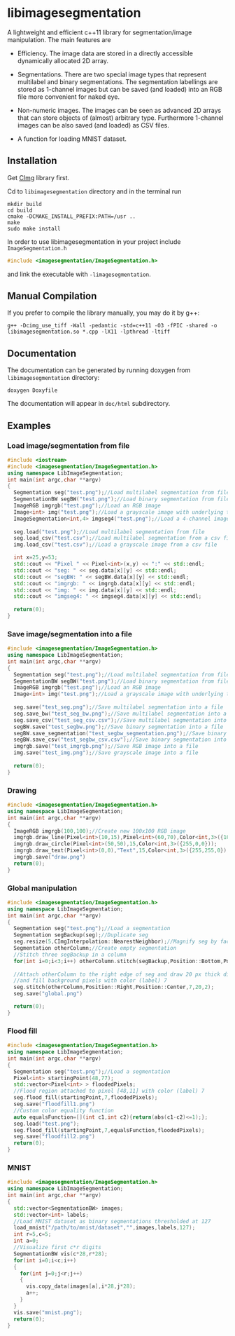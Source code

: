 # libimagesegmentation
A lightweight and efficient c++11 library for segmentation/image manipulation. The main features are

* Efficiency. The image data are stored in a directly accessible dynamically allocated 2D array.

* Segmentations. There are two special image types that represent multilabel and binary segmentations.
  The segmentation labellings are stored as 1-channel images but can be saved (and loaded) into an RGB file more
  convenient for naked eye.

* Non-numeric images. The images can be seen as advanced 2D arrays that can store objects of (almost)
  arbitrary type. Furthermore 1-channel images can be also saved (and loaded) as CSV files. 

* A function for loading MNIST dataset.

## Installation
Get [CImg](dtschump/CImg) library first.

Cd to `libimagesegmentation` directory and in the terminal run

```Shell
mkdir build
cd build
cmake -DCMAKE_INSTALL_PREFIX:PATH=/usr ..
make
sudo make install
```

In order to use libimagesegmentation in your project include `ImageSegmentation.h`
```C++
#include <imagesegmentation/ImageSegmentation.h>
```
and link the executable with `-limagesegmentation`.

## Manual Compilation
If you prefer to compile the library manually, you may do it by g++:

```Shell
g++ -Dcimg_use_tiff -Wall -pedantic -std=c++11 -O3 -fPIC -shared -o libimagesegmentation.so *.cpp -lX11 -lpthread -ltiff
```

## Documentation
The documentation can be generated by running doxygen from `libimagesegmentation` directory:

```Shell
doxygen Doxyfile
```

The documentation will appear in `doc/html` subdirectory.


## Examples
### Load image/segmentation from file

```C++
#include <iostream>
#include <imagesegmentation/ImageSegmentation.h>
using namespace LibImageSegmentation;
int main(int argc,char **argv)
{
  Segmentation seg("test.png");//Load multilabel segmentation from file
  SegmentationBW segBW("test.png");//Load binary segmentation from file
  ImageRGB imgrgb("test.png");//Load an RGB image
  Image<int> img("test.png");//Load a grayscale image with underlying type int
  ImageSegmentation<int,4> imgseg4("test.png");//Load a 4-channel image with underlying type int
  
  seg.load("test.png");//Load multilabel segmentation from file
  seg.load_csv("test.csv");//Load multilabel segmentation from a csv file
  img.load_csv("test.csv");//Load a grayscale image from a csv file

  int x=25,y=53;
  std::cout << "Pixel " << Pixel<int>(x,y) << ":" << std::endl;
  std::cout << "seg: " << seg.data[x][y] << std::endl;
  std::cout << "segBW: " << segBW.data[x][y] << std::endl;
  std::cout << "imgrgb: " << imgrgb.data[x][y] << std::endl;
  std::cout << "img: " << img.data[x][y] << std::endl;
  std::cout << "imgseg4: " << imgseg4.data[x][y] << std::endl;
  
  return(0);
}
```

### Save image/segmentation into a file
```C++
#include <imagesegmentation/ImageSegmentation.h>
using namespace LibImageSegmentation;
int main(int argc,char **argv)
{
  Segmentation seg("test.png");//Load multilabel segmentation from file
  SegmentationBW segBW("test.png");//Load binary segmentation from file
  ImageRGB imgrgb("test.png");//Load an RGB image
  Image<int> img("test.png");//Load a grayscale image with underlying type int
  
  seg.save("test_seg.png");//Save multilabel segmentation into a file
  seg.save_bw("test_seg_bw.png");//Save multilabel segmentation into a file as binary segmentation
  seg.save_csv("test_seg_csv.csv");//Save multilabel segmentation into a CSV file
  segBW.save("test_segbw.png");//Save binary segmentation into a file
  segBW.save_segmentation("test_segbw_segmentation.png");//Save binary segmentation into a file as multilabel segmentation
  segBW.save_csv("test_segbw_csv.csv");//Save binary segmentation into a CSV file
  imgrgb.save("test_imgrgb.png");//Save RGB image into a file
  img.save("test_img.png");//Save grayscale image into a file
  
  return(0);
}
```

### Drawing
```C++
#include <imagesegmentation/ImageSegmentation.h>
using namespace LibImageSegmentation;
int main(int argc,char **argv)
{
  ImageRGB imgrgb(100,100);//Create new 100x100 RGB image
  imgrgb.draw_line(Pixel<int>(10,15),Pixel<int>(60,70),Color<int,3>({108,164,64}));
  imgrgb.draw_circle(Pixel<int>(50,50),15,Color<int,3>({255,0,0}));
  imgrgb.draw_text(Pixel<int>(0,0),"Text",15,Color<int,3>({255,255,0}),Color<int,3>({24,24,24}));
  imgrgb.save("draw.png")
  return(0);
}
```

### Global manipulation
```C++
#include <imagesegmentation/ImageSegmentation.h>
using namespace LibImageSegmentation;
int main(int argc,char **argv)
{
  Segmentation seg("test.png");//Load a segmentation
  Segmentation segBackup(seg);//Duplicate seg
  seg.resize(5,CImgInterpolation::NearestNeighbor);//Magnify seg by factor 5
  Segmentation otherColumn;//Create empty segmentation
  //Stitch three segBackup in a column
  for(int i=0;i<3;i++) otherColumn.stitch(segBackup,Position::Bottom,Position::Left);
 
  //Attach otherColumn to the right edge of seg and draw 20 px thick dividing line using color (label) 2
  //and fill background pixels with color (label) 7
  seg.stitch(otherColumn,Position::Right,Position::Center,7,20,2);
  seg.save("global.png")

  return(0);
}
```

### Flood fill
```C++
#include <imagesegmentation/ImageSegmentation.h>
using namespace LibImageSegmentation;
int main(int argc,char **argv)
{
  Segmentation seg("test.png");//Load a segmentation
  Pixel<int> startingPoint(48,77);
  std::vector<Pixel<int> > floodedPixels;
  //Flood region attached to pixel [48,11] with color (label) 7
  seg.flood_fill(startingPoint,7,floodedPixels);
  seg.save("floodfill1.png")
  //Custom color equality function
  auto equalsFunction=[](int c1,int c2){return(abs(c1-c2)<=1);};
  seg.load("test.png");
  seg.flood_fill(startingPoint,7,equalsFunction,floodedPixels);
  seg.save("floodfill2.png")
  return(0);
}
```

### MNIST
```C++
#include <imagesegmentation/ImageSegmentation.h>
using namespace LibImageSegmentation;
int main(int argc,char **argv)
{
  std::vector<SegmentationBW> images;
  std::vector<int> labels;
  //Load MNIST dataset as binary segmentations thresholded at 127
  load_mnist("/path/to/mnist/dataset","",images,labels,127);
  int r=5,c=5;
  int a=0;
  //Visualize first c*r digits
  SegmentationBW vis(c*28,r*28);
  for(int i=0;i<c;i++)
  {
    for(int j=0;j<r;j++)
    {
      vis.copy_data(images[a],i*28,j*28);
      a++;
    }
  }
  vis.save("mnist.png");
  return(0);
}
```


